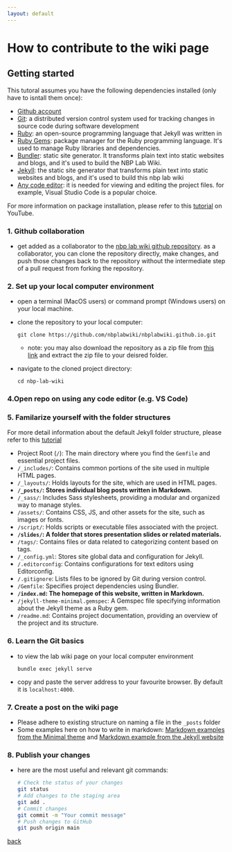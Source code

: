 ```yaml
---
layout: default
---
```


# How to contribute to the wiki page

## Getting started

This tutoral assumes you have the following dependencies installed (only have to isntall them once):

* [Github account](https://github.com/)
* [Git](https://git-scm.com/): a distributed version control system used for tracking changes in source code during software development
* [Ruby](https://www.ruby-lang.org/en/): an open-source programming language that Jekyll was written in
* [Ruby Gems](https://rubygems.org/): package manager for the Ruby programming language. It's used to manage Ruby libraries and dependencies.
* [Bundler](https://bundler.io/): static site generator. It transforms plain text into static websites and blogs, and it's used to build the NBP Lab Wiki.
* [Jekyll](https://jekyllrb.com/): the static site generator that transforms plain text into static websites and blogs, and it's used to build this nbp lab wiki
* [Any code editor](https://code.visualstudio.com/): it is needed for viewing and editing the project files. for example, Visual Studio Code is a popular choice.

For more information on package installation, please refer to this [tutorial](https://www.youtube.com/watch?v=WhrU9m82Wm8&list=PLLAZ4kZ9dFpOPV5C5Ay0pHaa0RJFhcmcB&index=2) on YouTube.

### 1. **Github collaboration**
- get added as a collaborator to the [nbp lab wiki github repository](https://github.com/nbplabwiki/nbplabwiki.github.io). as a collaborator, you can clone the repository directly, make changes, and push those changes back to the repository without the intermediate step of a pull request from forking the repository.

### 2. **Set up your local computer environment**

- open a terminal (MacOS users) or command prompt (Windows users) on your local machine.
- clone the repository to your local computer:

   ```
   git clone https://github.com/nbplabwiki/nbplabwiki.github.io.git
   ```
   - note: you may also download the repository as a zip file from [this link](https://github.com/nbplabwiki/nbplabwiki.github.io/) and extract the zip file to your deisred folder.

- navigate to the cloned project directory:
   ```
   cd nbp-lab-wiki
   ```

### 4.**Open repo on using any code editor (e.g. VS Code)** 

### 5. **Familarize yourself with the folder structures**

For more detail information about the default Jekyll folder structure, please refer to this [tutorial](https://www.youtube.com/watch?v=pxua_1vyFck&list=PLLAZ4kZ9dFpOPV5C5Ay0pHaa0RJFhcmcB&index=4)

* Project Root (`/`): The main directory where you find the `Gemfile` and essential project files.
* `/_includes/`: Contains common portions of the site used in multiple HTML pages.
* `/_layouts/`: Holds layouts for the site, which are used in HTML pages.
* **`/_posts/`: Stores individual blog posts written in Markdown.**
* `/_sass/`: Includes Sass stylesheets, providing a modular and organized way to manage styles.
* `/assets/`: Contains CSS, JS, and other assets for the site, such as images or fonts.
* `/script/`: Holds scripts or executable files associated with the project.
* **`/slides/`: A folder that stores presentation slides or related materials.**
* `/tags/`: Contains files or data related to categorizing content based on tags.
* `/_config.yml`: Stores site global data and configuration for Jekyll.
* `/.editorconfig`: Contains configurations for text editors using Editorconfig.
* `/.gitignore`: Lists files to be ignored by Git during version control.
* `/Gemfile`: Specifies project dependencies using Bundler.
* **`/index.md`: The homepage of this website, written in Markdown.**
* `/jekyll-theme-minimal.gemspec`: A Gemspec file specifying information about the Jekyll theme as a Ruby gem.
* `/readme.md`: Contains project documentation, providing an overview of the project and its structure.

### 6. **Learn the Git basics**
- to view the lab wiki page on your local computer environment

   ```
   bundle exec jekyll serve
   ```
- copy and paste the server address to your favourite browser. By default it is `localhost:4000`.

### 7. **Create a post on the wiki page**

- Please adhere to existing structure on naming a file in the `_posts` folder
- Some examples here on how to write in markdown: [Markdown examples from the Minimal theme](/markdown-examples) and [Markdown example from the Jekyll website](https://aksakalli.github.io/jekyll-doc-theme/docs/cheatsheet/)

### 8. **Publish your changes**

- here are the most useful and relevant git commands:

   ```bash
   # Check the status of your changes
   git status
   # Add changes to the staging area
   git add .
   # Commit changes
   git commit -m "Your commit message"
   # Push changes to GitHub
   git push origin main
   ```
[back](/)